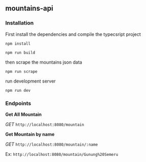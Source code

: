 ## mountains-api

### Installation
First install the dependencies and compile the typecsript project

`npm install`

`npm run build`

then scrape the mountains json data

`npm run scrape`

run development server

`npm run dev`

### Endpoints
**Get All Mountain**

_GET_ `http://localhost:8080/mountain`

**Get Mountain by name**

_GET_ `http://localhost:8080/mountain/:name` 

Ex: `http://localhost:8080/mountain/Gunung%20Semeru`
